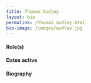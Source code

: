 ```yaml
---
title: Thomas Audley
layout: bio
permalink: /thomas_audley.html
bio-image: /images/audley.jpg
---
```


#### Role(s)

#### Dates active

#### Biography